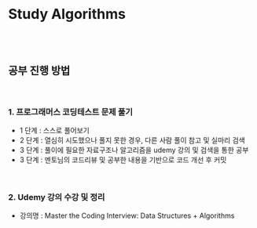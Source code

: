 <br>

# Study Algorithms

<br><br>

## **공부 진행 방법**

<br>

### **1. 프로그래머스 코딩테스트 문제 풀기**
- 1 단계 : 스스로 풀어보기
- 2 단계 : 열심히 시도했으나 풀지 못한 경우, 다른 사람 풀이 참고 및 실마리 검색 
- 3 단계 : 풀이에 필요한 자료구조나 알고리즘을 udemy 강의 및 검색을 통한 공부
- 3 단계 : 멘토님의 코드리뷰 및 공부한 내용을 기반으로 코드 개선 후 커밋

<br>

### **2. Udemy 강의 수강 및 정리**
- 강의명 : Master the Coding Interview: Data Structures + Algorithms

<br><br>
